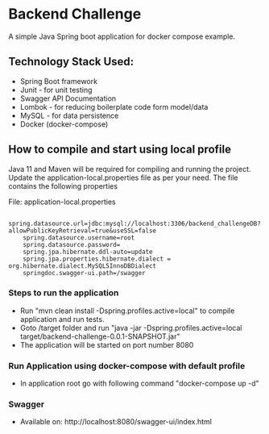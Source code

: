 # Backend Challenge
A simple Java Spring boot application for docker compose example.

## Technology Stack Used:
* Spring Boot framework
* Junit - for unit testing
* Swagger API Documentation
* Lombok - for reducing boilerplate code form model/data
* MySQL - for data persistence
* Docker (docker-compose)

## How to compile and start using local profile
Java 11 and Maven will be required for compiling and running the project.
Update the application-local.properties file as per your need.
The file contains the following properties

File: application-local.properties

```
    spring.datasource.url=jdbc:mysql://localhost:3306/backend_challengeDB?allowPublicKeyRetrieval=true&useSSL=false
    spring.datasource.username=root
    spring.datasource.password=
    spring.jpa.hibernate.ddl-auto=update
    spring.jpa.properties.hibernate.dialect = org.hibernate.dialect.MySQL5InnoDBDialect
    springdoc.swagger-ui.path=/swagger
```

### Steps to run the application
* Run "mvn clean install -Dspring.profiles.active=local" to compile application and run tests.
* Goto /target folder and run "java -jar -Dspring.profiles.active=local  target/backend-challenge-0.0.1-SNAPSHOT.jar"
* The application will be started on port number 8080

### Run Application using docker-compose with default profile
* In application root go with following command "docker-compose up -d"

### Swagger
* Available on: http://localhost:8080/swagger-ui/index.html